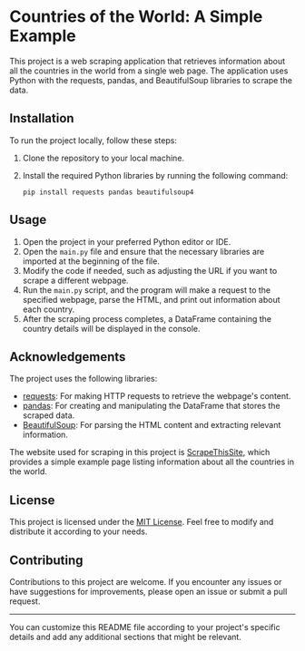 # Countries of the World: A Simple Example

This project is a web scraping application that retrieves information about all the countries in the world from a single web page. The application uses Python with the requests, pandas, and BeautifulSoup libraries to scrape the data.

## Installation

To run the project locally, follow these steps:

1. Clone the repository to your local machine.
2. Install the required Python libraries by running the following command:

   ```
   pip install requests pandas beautifulsoup4
   ```

## Usage

1. Open the project in your preferred Python editor or IDE.
2. Open the `main.py` file and ensure that the necessary libraries are imported at the beginning of the file.
3. Modify the code if needed, such as adjusting the URL if you want to scrape a different webpage.
4. Run the `main.py` script, and the program will make a request to the specified webpage, parse the HTML, and print out information about each country.
5. After the scraping process completes, a DataFrame containing the country details will be displayed in the console.

## Acknowledgements

The project uses the following libraries:

- [requests](https://docs.python-requests.org/en/latest/): For making HTTP requests to retrieve the webpage's content.
- [pandas](https://pandas.pydata.org/): For creating and manipulating the DataFrame that stores the scraped data.
- [BeautifulSoup](https://www.crummy.com/software/BeautifulSoup/): For parsing the HTML content and extracting relevant information.

The website used for scraping in this project is [ScrapeThisSite](https://www.scrapethissite.com/pages/simple/), which provides a simple example page listing information about all the countries in the world.

## License

This project is licensed under the [MIT License](LICENSE). Feel free to modify and distribute it according to your needs.

## Contributing

Contributions to this project are welcome. If you encounter any issues or have suggestions for improvements, please open an issue or submit a pull request.

---

You can customize this README file according to your project's specific details and add any additional sections that might be relevant.
